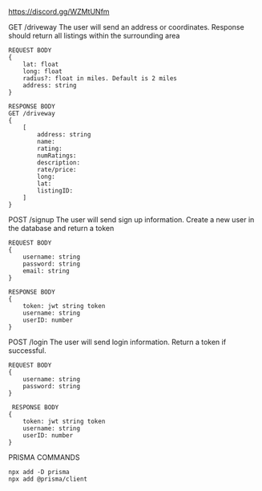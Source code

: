 https://discord.gg/WZMtUNfm

GET /driveway
    The user will send an address or coordinates. Response should return all listings within
    the surrounding area

    REQUEST BODY
    {
        lat: float
        long: float
        radius?: float in miles. Default is 2 miles
        address: string
    }

    RESPONSE BODY
    GET /driveway
    {
        [
            address: string
            name: 
            rating:
            numRatings:
            description:
            rate/price:
            long:
            lat:
            listingID:
        ]
    }

POST /signup
    The user will send sign up information. Create a new user in the database and return a token

    REQUEST BODY
    {
        username: string
        password: string
        email: string
    }

    RESPONSE BODY 
    {
        token: jwt string token
        username: string
        userID: number
    }


POST /login
    The user will send login information. Return a token if successful.
    
    REQUEST BODY
    {
        username: string
        password: string
    }

     RESPONSE BODY 
    {
        token: jwt string token
        username: string
        userID: number
    }
PRISMA COMMANDS

    npx add -D prisma 
    npx add @prisma/client
